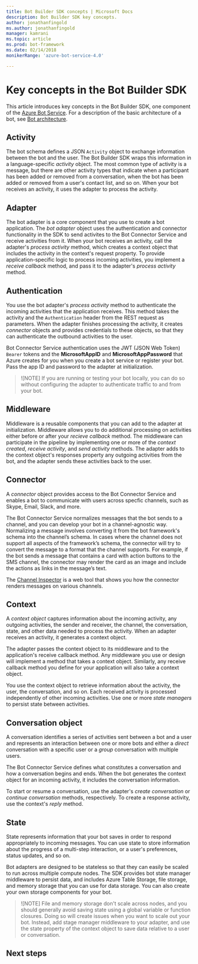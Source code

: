 ```yaml
---
title: Bot Builder SDK concepts | Microsoft Docs
description: Bot Builder SDK key concepts.
author: jonathanfingold
ms.author: jonathanfingold
manager: kamrani
ms.topic: article
ms.prod: bot-framework
ms.date: 02/14/2018
monikerRange: 'azure-bot-service-4.0'

---
```


# Key concepts in the Bot Builder SDK
This article introduces key concepts in the Bot Builder SDK, one component of the [Azure Bot Service](bot-service-overview.md). For a description of the basic architecture of a bot, see [Bot architecture](bot-architecture.md). 

<!--TODO: Organization of this topic alphabetical? Try to keep each section to one to three paragraphs of "reasonable" length.-->

## Activity
The bot schema defines a JSON `Activity` object to exchange information between the bot and the user. The Bot Builder SDK wraps this information in a language-specific _activity_ object. The most common type of activity is a message, but there are other activity types that indicate when a participant has been added or removed from a conversation, when the bot has been added or removed from a user's contact list, and so on. When your bot receives an activity, it uses the adapter to process the activity.
<!--TODO: Link to Activities overview.-->

## Adapter
The bot adapter is a core component that you use to create a bot application. The _bot adapter_ object uses the authentication and connector functionality in the SDK to send activites to the Bot Connector Service and receive activities from it. When your bot receives an activity, call the adapter's _process activity_ method, which creates a context object that includes the activity in the context's request property. To provide application-specific logic to process incoming activities, you implement a _receive callback_ method, and pass it to the adapter's _process activity_ method. 
<!-- TODO: Link to adapter topic if we have it -->

## Authentication
You use the bot adapter's _process activity_ method to authenticate the incoming activities that the application receives. This method takes the activity and the `Authentication` header from the REST request as parameters. When the adapter finishes processing the activity, it creates _connector_ objects and provides credentials to these objects, so that they can authenticate the outbound activities to the user. 

Bot Connector Service authentication uses the JWT (JSON Web Token) `Bearer` tokens and the **MicrosoftAppID** and **MicrosoftAppPassword** that Azure creates for you when you create a bot service or register your bot. Pass the app ID and password to the adapter at initialization.

> ![NOTE] If you are running or testing your bot locally, you can do so without configuring the adapter to authenticate traffic to and from your bot.

## Middleware
Middleware is a reusable components that you can add to the adapter at initialization. Middleware allows you to do additional processing on activities either before or after your _recieve callback_ method. The middleware can participate in the pipeline by implementing one or more of the _context created_, _receive activity_, and _send activity_ methods. The adapter adds to the context object's responses property any outgoing activities from the bot, and the adapter sends these activities back to the user. 

<!-- TODO: Link to Middleware topic -->

## Connector
A _connector_ object provides access to the Bot Connector Service and enables a bot to communicate with users across specfic channels, such as Skype, Email, Slack, and more.

The Bot Connector Service normalizes messages that the bot sends to a channel, and you can develop your bot in a channel-agnostic way. Normalizing a message involves converting it from the bot framework's schema into the channel’s schema. In cases where the channel does not support all aspects of the framework’s schema, the connector will try to convert the message to a format that the channel supports. For example, if the bot sends a message that contains a card with action buttons to the SMS channel, the connector may render the card as an image and include the actions as links in the message’s text.

The [Channel Inspector](https://docs.botframework.com/en-us/channel-inspector/channels/Skype/) is a web tool that shows you how the connector renders messages on various channels.


## Context
A _context object_ captures information about the incoming activity, any outgoing activities, the sender and receiver, the channel, the conversation, state, and other data needed to process the activity. When an adapter receives an activity, it generates a context object.  

The adapter passes the context object to its middleware and to the application's receive callback method. Any middleware you use or design will implement a method that takes a context object. Similarly, any receive callback method you define for your application will also take a context object. 
<!-- Add specific method name that middleware must implement + Context Object Topic link -->

You use the context object to retrieve information about the activity, the user, the conversation, and so on. Each received activity is processed independently of other incoming activities. Use one or more _state managers_ to persist state between activities.   

## Conversation object
A conversation identifies a series of activities sent between a bot and a user and represents an interaction between one or more bots and either a _direct_ conversation with a specific user or a _group_ conversation with multiple users.

The Bot Connector Service defines what constitutes a conversation and how a conversation begins and ends.
When the bot generates the context object for an incoming activity, it includes the conversation information.

To start or resume a conversation, use the adapter's _create conversation_ or _continue conversation_ methods, respectively. To create a response activity, use the context's _reply_ method.

<!--TODO: Add information about authentication.
## Security
See [authentication](#) and [user identification](#). PLUS Link to Conversation topic?
-->

## State
State represents information that your bot saves in order to respond appropriately to incoming messages. You can use state to store information about the progress of a multi-step interaction, or a user's preferences, status updates, and so on.

Bot adapters are designed to be stateless so that they can easily be scaled to run across multiple compute nodes.
The SDK provides bot state manager middleware to persist data, and includes Azure Table Storage, file storage, and memory storage that you can use for data storage. You can also create your own storage components for your bot.

<!-- TODO: Add link to state content + PR 193, if accepted will impact content -->

> ![NOTE] File and memory storage don't scale across nodes, and you should generally avoid saving state using a global variable or function closures. Doing so will create issues when you want to scale out your bot. Instead, add stage manager middleware to your adapter, and use the state property of the context object to save data relative to a user or conversation.

## Next steps
<!-- TODO: Add next steps -->
